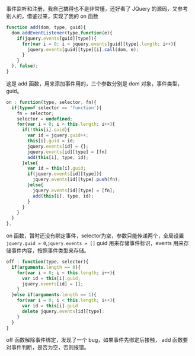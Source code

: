 事件监听和注册，我自己搞得也不是非常懂，还好看了 JQuery 的源码，又参考别人的，借鉴过来，实现了我的 on 函数

```javascript
function add(dom, type, guid){
  dom.addEventListener(type,function(e){
    if(jquery.events[guid][type]){
      for(var i = 0; i < jquery.events[guid][type].length; i++){
        jquery.events[guid][type][i].call(dom, e);
      }
    }
  }, false);
}
```

这是 add 函数，用来添加事件用的，三个参数分别是 dom 对象，事件类型，guid。

```javascript
on : function(type, selector, fn){
  if(typeof selector == 'function'){
    fn = selector;
    selector = undefined;
    for(var i = 0; i < this.length; i++){
      if(!this[i].guid){
        var id = jquery.guid++;
        this[i].guid = id;
        jquery.events[id] = {};
        jquery.events[id][type] = [fn]
        add(this[i], type, id);
      }else{
        var id = this[i].guid;
        if(jquery.events[id][type]){
          jquery.events[id][type].push(fn);
        }else{
          jquery.events[id][type] = [fn];
          add(this[i], type, id);
        }
      }
    }
  }
},
```

on 函数，暂时还没有绑定事件，selector为空，参数只能传递两个，全局设置`jquery.guid = 0`,`jquery.events = []` guid 用来存储事件标识，events 用来存储事件内容，按照事件类型来存储。

```javascript
off : function(type, selector){
  if(arguments.length == 0){
    for(var i = 0; i < this.length; i++){
      var id = this[i].guid;
      jquery.events[id] = [];
    }
  }else if(arguments.length == 1){
    for(var i = 0; i < this.length; i++){
      var id = this[i].guid
      delete jquery.events[id][type];
    }
  }
}
```

off 函数解除事件绑定，发现了一个 bug，如果事件先绑定后接触， add 函数要对事件判断，是否为空，否则报错。